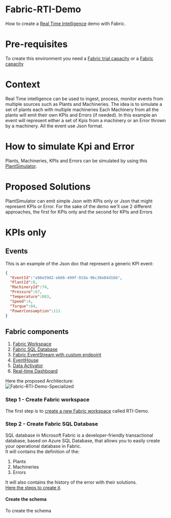 # Fabric-RTI-Demo
How to create a [Real Time Intelligence](https://learn.microsoft.com/en-us/fabric/real-time-intelligence/overview) demo with Fabric.

# Pre-requisites
To create this environment you need a [Fabric trial capacity](https://learn.microsoft.com/en-us/fabric/fundamentals/fabric-trial) or a [Fabric capacity](https://blog.fabric.microsoft.com/en-US/blog/fabric-capacities-everything-you-need-to-know-about-whats-new-and-whats-coming/#WhatAreCapacities)
 
# Context
Real Time intelligence can be used to ingest, process, monitor events from multiple sources such as Plants and Machineries.
The idea is to simulate a set of plants each with multiple machineries 
Each Machinery from all the plants will emit their own KPIs and Errors (if needed). 
In this example an event will represent either a set of Kpis from a machinery or an Error thrown by a machinery.
All the event use Json format.

# How to simulate Kpi and Error
Plants, Machineries, KPIs and Errors can be simulated by using this [PlantSimulator](https://github.com/lucaferrari77/PlantSimulator).

# Proposed Solutions
PlantSimulator can emit simple Json with KPIs only or Json that might represent KPIs or Error.
For the sake of the demo we'll use 2 different approaches, the first for KPIs only and the second for KPIs and Errors

# KPIs only

## Events
This is an example of the Json doc that represent a generic KPI event:

```json
{
  "EventId":"a96e59d2-eb66-499f-919a-96c38e84d16b",
  "PlantId":8,
  "MachineryId":74,
  "Pressure":67,
  "Temperature":883,
  "Speed":4,
  "Torque":84,
  "PowerConsumption":111
}
```

## Fabric components

1. [Fabric Workspace](https://learn.microsoft.com/en-us/fabric/fundamentals/workspaces)
2. [Fabric SQL Database](https://learn.microsoft.com/en-us/fabric/database/sql/overview)
3. [Fabric EventStream with custom endpoint](https://learn.microsoft.com/en-us/fabric/real-time-intelligence/event-streams/overview?tabs=enhancedcapabilities)
4. [EventHouse](https://learn.microsoft.com/en-us/fabric/real-time-intelligence/eventhouse)
5. [Data Activator](https://learn.microsoft.com/en-us/fabric/real-time-intelligence/data-activator/activator-introduction)
6. [Real-time Dashboard](https://learn.microsoft.com/en-us/fabric/real-time-intelligence/dashboard-real-time-create)

Here the proposed Architecture:  
![Fabric-RTI-Demo-Specialized](https://github.com/user-attachments/assets/292f9f78-a0ba-403d-8a44-2e29791885ae)


### Step 1 - Create Fabric workspace
The first step is to [create a new Fabric workspace](https://learn.microsoft.com/en-us/fabric/fundamentals/create-workspaces) called RTI-Demo.  

### Step 2 - Create Fabric SQL Database
SQL database in Microsoft Fabric is a developer-friendly transactional database, based on Azure SQL Database, that allows you to easily create your operational database in Fabric.  
It will contains the definition of the: 
1. Plants
2. Machineries
3. Errors

It will also contains the history of the error with their solutions.   
[Here the steps to create it](https://learn.microsoft.com/en-us/fabric/database/sql/create).  

#### Create the schema

To create the schema 







